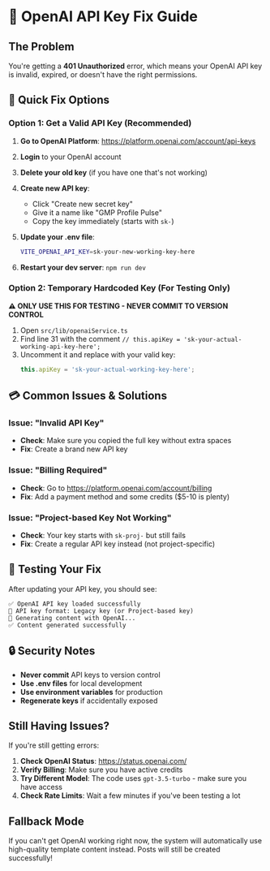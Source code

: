 # 🔑 OpenAI API Key Fix Guide

## The Problem
You're getting a **401 Unauthorized** error, which means your OpenAI API key is invalid, expired, or doesn't have the right permissions.

## 🚀 Quick Fix Options

### Option 1: Get a Valid API Key (Recommended)

1. **Go to OpenAI Platform**: https://platform.openai.com/account/api-keys
2. **Login** to your OpenAI account
3. **Delete your old key** (if you have one that's not working)
4. **Create new API key**:
   - Click "Create new secret key" 
   - Give it a name like "GMP Profile Pulse"
   - Copy the key immediately (starts with `sk-`)

5. **Update your .env file**:
   ```bash
   VITE_OPENAI_API_KEY=sk-your-new-working-key-here
   ```

6. **Restart your dev server**: `npm run dev`

### Option 2: Temporary Hardcoded Key (For Testing Only)

**⚠️ ONLY USE THIS FOR TESTING - NEVER COMMIT TO VERSION CONTROL**

1. Open `src/lib/openaiService.ts`
2. Find line 31 with the comment `// this.apiKey = 'sk-your-actual-working-api-key-here';`
3. Uncomment it and replace with your valid key:
   ```typescript
   this.apiKey = 'sk-your-actual-working-key-here';
   ```

## 💳 Common Issues & Solutions

### Issue: "Invalid API Key"
- **Check**: Make sure you copied the full key without extra spaces
- **Fix**: Create a brand new API key

### Issue: "Billing Required" 
- **Check**: Go to https://platform.openai.com/account/billing
- **Fix**: Add a payment method and some credits ($5-10 is plenty)

### Issue: "Project-based Key Not Working"
- **Check**: Your key starts with `sk-proj-` but still fails
- **Fix**: Create a regular API key instead (not project-specific)

## 🧪 Testing Your Fix

After updating your API key, you should see:
```
✅ OpenAI API key loaded successfully
🔑 API key format: Legacy key (or Project-based key)
🤖 Generating content with OpenAI...
✅ Content generated successfully
```

## 🔒 Security Notes

- **Never commit** API keys to version control
- **Use .env files** for local development  
- **Use environment variables** for production
- **Regenerate keys** if accidentally exposed

## Still Having Issues?

If you're still getting errors:

1. **Check OpenAI Status**: https://status.openai.com/
2. **Verify Billing**: Make sure you have active credits
3. **Try Different Model**: The code uses `gpt-3.5-turbo` - make sure you have access
4. **Check Rate Limits**: Wait a few minutes if you've been testing a lot

## Fallback Mode

If you can't get OpenAI working right now, the system will automatically use high-quality template content instead. Posts will still be created successfully!
